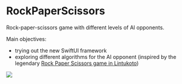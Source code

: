 # RockPaperScissors
Rock-paper-scissors game with different levels of AI opponents. 

Main objectives:
- trying out the new SwiftUI framework
- exploring different algorithms for the AI opponent (inspired by the legendary [Rock Paper Scissors game in Lintukoto](http://www.lintukoto.net/viihde/kps/index.php?valinta=3))

![](rockpaperscissors.gif)

